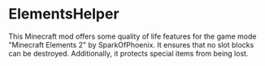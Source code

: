 # ElementsHelper
This Minecraft mod offers some quality of life features for the game mode "Minecraft Elements 2" by SparkOfPhoenix. It ensures that no slot blocks can be destroyed. Additionally, it protects special items from being lost.
